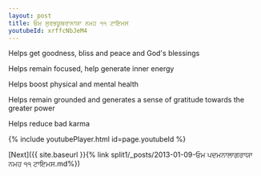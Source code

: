 ```yaml
---
layout: post
title: ਓਮ ਸੁਰਭਯੂਥਰਾਨਾਯਾ ਨਮਹ ੧੧ ਟਾਇਮਸ
youtubeId: xrffcNbJeM4
---
```

 
 
Helps get goodness, bliss and peace and God's blessings
 
Helps remain focused, help generate inner energy 
 
Helps boost physical and mental health 
 
Helps remain grounded and generates a sense of gratitude towards the greater power 
 
Helps reduce bad karma
 
 
 
 


{% include youtubePlayer.html id=page.youtubeId %}
 
[Next]({{ site.baseurl }}{% link  split1/_posts/2013-01-09-ਓਮ ਪਦਮਨਾਲਾਗਰਾਯਾ ਨਮਹ ੧੧ ਟਾਇਮਸ.md%})
 
